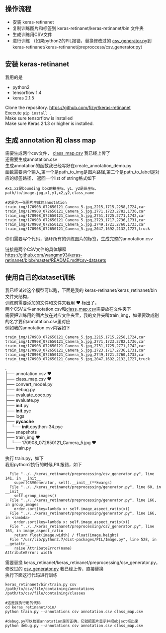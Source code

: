 ## 操作流程 <br />
- 安装 keras-retinanet
- 复制训练图片和标签到 keras-retinanet/keras-retinanet/bin 文件夹
- 生成训练用CSV文件
- 进行训练
（如果python2的PIL报错，替换修改过的 [csv_generator.py](https://github.com/kagglewadteam/cvpr_wad/tree/wangmn/csv_generator.py)到keras-retinanet/keras-retinanet/preproccess/csv_generator.py）

## 安装 keras-retinanet
我用的是 <br />
- python2
- tensorflow 1.4
- keras 2.1.5

Clone the repository. https://github.com/fizyr/keras-retinanet<br />
Execute ```pip install . ```<br />
Make sure tensorflow is installed<br />
Make sure Keras 2.1.3 or higher is installed.<br />

## 生成 annotation 和 class map<br />
需要生成两个csv文件， [class_map.csv](https://github.com/kagglewadteam/cvpr_wad/blob/wangmn/class_map.csv) 我已经上传了<br />
还需要生成annotation.csv<br />
生成annotation的函数我已经写好在create_annotation_demo.py<br />
函数需要两个输入,第一个是path_to_img是图片路径,第二个是path_to_label是对应的标签路径， 返回一个list of string格式如下<br />
```
#x1,x2是bounding box的横坐标，y1，y2是纵坐标， 
path/to/image.jpg,x1,y1,x2,y2,class_name

#这是为一张图片生成的annotation
train_img/170908_072650121_Camera_5.jpg,2215,1715,2258,1724,car
train_img/170908_072650121_Camera_5.jpg,2771,1723,2782,1736,car
train_img/170908_072650121_Camera_5.jpg,2751,1725,2771,1742,car
train_img/170908_072650121_Camera_5.jpg,2723,1717,2736,1731,car
train_img/170908_072650121_Camera_5.jpg,2749,1721,2760,1733,car
train_img/170908_072650121_Camera_5.jpg,2047,1692,2132,1727,truck
```
你们需要写个代码，循环所有的训练图片的标签，生成完整的annotation.csv<br />

链接是两个CSV文件的具体解释<br />
https://github.com/wangmn93/keras-retinanet/blob/master/README.md#csv-datasets 

## 使用自己的dataset训练<br />
我已经试过这个模型可以跑，下面是我的 keras-retinanet/keras_retinanet/bin 文件夹结构， <br />
训练前需要添加的文件和文件夹我用 :heart: 标出了，<br /> 
两个CSV文件annotation.csv和[class_map.csv](https://github.com/kagglewadteam/cvpr_wad/blob/wangmn/class_map.csv)需要放在文件夹下<br />
需要把训练用的图片放在对应文件夹里，我的文件夹叫train_img，如果要改成别的名字要和annotation.csv里对应<br />
例如我的annotation.csv内容如下<br/>
```
train_img/170908_072650121_Camera_5.jpg,2215,1715,2258,1724,car
train_img/170908_072650121_Camera_5.jpg,2771,1723,2782,1736,car
train_img/170908_072650121_Camera_5.jpg,2751,1725,2771,1742,car
train_img/170908_072650121_Camera_5.jpg,2723,1717,2736,1731,car
train_img/170908_072650121_Camera_5.jpg,2749,1721,2760,1733,car
train_img/170908_072650121_Camera_5.jpg,2047,1692,2132,1727,truck
```

.<br />
├── annotation.csv :heart:<br />
├── class_map.csv :heart:<br />
├── convert_model.py<br />
├── debug.py<br />
├── evaluate_coco.py<br />
├── evaluate.py<br />
├── __init__.py<br />
├── __init__.pyc<br />
├── logs<br />
├── __pycache__<br />
│   └── __init__.cpython-34.pyc<br />
├── snapshots<br />
├── train_img :heart:<br />
│   └── 170908_072650121_Camera_5.jpg :heart:<br />
└── train.py<br />

执行 train.py，如下<br />
我用python2执行的时候,PIL报错，如下
```
  File "../../keras_retinanet/preprocessing/csv_generator.py", line 141, in __init__
    super(CSVGenerator, self).__init__(**kwargs)
  File "../../keras_retinanet/preprocessing/generator.py", line 60, in __init__
    self.group_images()
  File "../../keras_retinanet/preprocessing/generator.py", line 166, in group_images
    order.sort(key=lambda x: self.image_aspect_ratio(x))
  File "../../keras_retinanet/preprocessing/generator.py", line 166, in <lambda>
    order.sort(key=lambda x: self.image_aspect_ratio(x))
  File "../../keras_retinanet/preprocessing/csv_generator.py", line 163, in image_aspect_ratio
    return float(image.width) / float(image.height)
  File "/usr/lib/python2.7/dist-packages/PIL/Image.py", line 528, in __getattr__
    raise AttributeError(name)
AttributeError: width

```
需要替换 keras_retinanet/keras_retinanet/preprocessing/csv_generator.py，修改过的 [csv_generator.py](https://github.com/kagglewadteam/cvpr_wad/tree/wangmn/csv_generator.py) 我已经上传，直接替换<br/>
执行下面这行代码进行训练
```
keras_retinanet/bin/train.py csv /path/to/csv/file/containing/annotations /path/to/csv/file/containing/classes

#这是我执行用的代码
cd keras_retinanet/bin/
python train.py --annotations csv annotation.csv class_map.csv

#debug.py可以检查annotation是否正确，它就把图片显示并把object框出来
python debug.py --annotations csv annotation.csv class_map.csv
```


